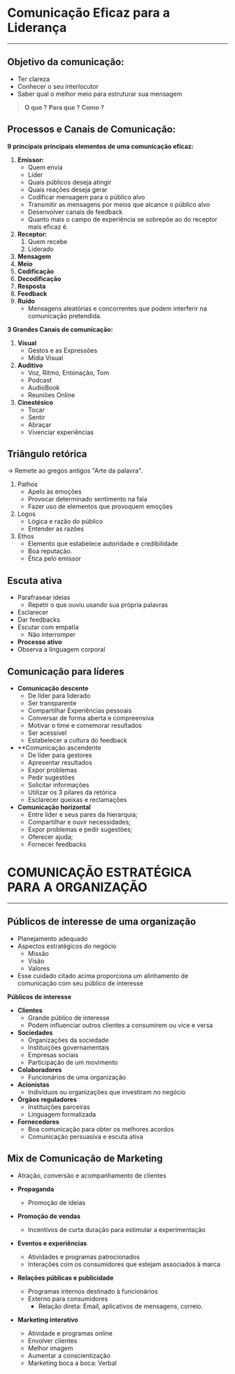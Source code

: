 # Comunicação Eficaz para a Liderança
---
## Objetivo da comunicação:
- Ter clareza
- Conhecer o seu interlocutor 
- Saber qual o melhor meio para estruturar sua mensagem
  
 >**O que ?**
 >**Para que ?**
 >**Como ?**	
 
## Processos e Canais de Comunicação:
**9 principais principais elementos de uma comunicação eficaz:**
1. **Emissor:**
	- Quem envia
	- Líder
	- Quais públicos deseja atingir
	- Quais reações deseja gerar
	- Codificar mensagem para o público alvo
	- Transmitir as mensagens por meios que alcance o público alvo
	- Desenvolver canais de feedback
	- Quanto mais o campo de experiência se sobrepõe ao do receptor mais eficaz é. 
1. **Receptor:**
	1. Quem recebe
	2. Liderado
 3. **Mensagem**
 4. **Meio**
 5. **Codificação**
 6. **Decodificação**
 7. **Resposta**
 8. **Feedback**
 9. **Ruído**
	 - Mensagens aleatórias e concorrentes que podem interferir na comunicação pretendida.

**3 Grandes Canais de comunicação:**
1. **Visual**
	- Gestos e as Expressões
	- Mídia Visual
2. **Auditivo**
	- Voz, Ritmo, Entonação, Tom
	- Podcast
	- AudioBook
	- Reuniões Online
3. **Cinestésico**
	- Tocar
	- Sentir
	- Abraçar
	- Vivenciar experiências

## Triângulo retórica
-> Remete ao gregos antigos "Arte da palavra".
1. Pathos
	- Apelo às emoções
	- Provocar determinado sentimento na fala
	- Fazer uso de elementos que provoquem emoções
2. Logos
	- Lógica e razão do público
	- Entender as razões
3. Ethos
	- Elemento que estabelece autoridade e credibilidade
	- Boa reputação.
	- Ética pelo emissor

## Escuta ativa
- Parafrasear ideias
	- Repetir o que ouviu usando sua própria palavras
- Esclarecer
- Dar feedbacks
- Escutar com empatia
	- Não interromper
- **Processo ativo**
- Observa a linguagem corporal

## Comunicação para líderes
- **Comunicação descente**
	- De líder para liderado
	- Ser transparente 
	- Compartilhar Experiências pessoais
	- Conversar de forma aberta e compreensiva
	- Motivar o time e comemorar resultados
	- Ser acessível
	- Estabelecer a cultura do feedback
- **Comunicação ascendente
	- De líder para gestores
	- Apresentar resultados
	- Expor problemas
	- Pedir sugestões
	- Solicitar informações
	- Utilizar os 3 pilares da retórica
	- Esclarecer queixas e reclamações
- **Comunicação horizontal**
	- Entre líder e seus pares da hierarquia;
	- Compartilhar e ouvir necessidades;
	- Expor problemas e pedir sugestões;
	- Oferecer ajuda;
	- Fornecer feedbacks
# COMUNICAÇÃO ESTRATÉGICA PARA A ORGANIZAÇÃO
---
## Públicos de interesse de uma organização
- Planejamento adequado
- Aspectos estratégicos do negócio
	- Missão
	- Visão 
	- Valores
- Esse cuidado citado acima proporciona um alinhamento de comunicação com seu público de interesse

**Públicos de interesse**
- **Clientes**
	- Grande público de interesse
	- Podem influenciar outros clientes a consumirem ou vice e versa
- **Sociedades**
	- Organizações da sociedade
	- Instituições governamentais
	- Empresas sociais
	- Participação de um movimento
- **Colaboradores**
	- Funcionários de uma organização
- **Acionistas**
	- Indivíduos ou organizações que investiram no negócio
- **Órgãos reguladores**
	- Instituições parceiras
	- Linguagem formalizada
- **Fornecedores**
	- Boa comunicação para obter os melhores acordos
	- Comunicação persuasiva e escuta ativa
## Mix de Comunicação de Marketing
- Atração, conversão e acompanhamento de clientes

- **Propaganda**
	- Promoção de ideias
- **Promoção de vendas**
	- Incentivos de curta duração para estimular a experimentação
- **Eventos e experiências**
	- Atividades e programas patrocionados
	- Interações com os consumidores que estejam associados à marca
- **Relações públicas e publicidade**
	- Programas internos destinado à funcionários 
	- Externo para consumidores
		- Relação direta: Email, aplicativos de mensagens, correio.
- **Marketing interativo**
	- Atividade e programas online
	- Envolver clientes
	- Melhor imagem
	- Aumentar a conscientização
	- Marketing boca a boca: Verbal